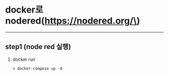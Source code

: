 docker로 nodered(https://nodered.org/\)
=======================================

---

step1 (node red 실행)
---------------------

1.	docker run

	```
	> docker-compose up -d
	```
